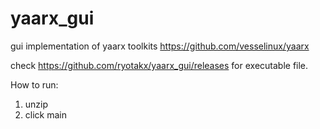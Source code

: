 # yaarx_gui
gui implementation of yaarx toolkits https://github.com/vesselinux/yaarx

check https://github.com/ryotakx/yaarx_gui/releases for executable file.

How to run:
1. unzip
2. click main

